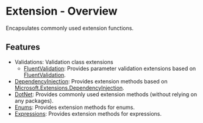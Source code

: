 ﻿# Extension - Overview

Encapsulates commonly used extension functions.

## Features

* Validations: Validation class extensions
  * [FluentValidation](/framework/utils/extensions/fluent-validation): Provides parameter validation extensions based on [FluentValidation](https://www.nuget.org/packages/FluentValidation).
* [DependencyInjection](/framework/utils/extensions/dependency-injection): Provides extension methods based on [Microsoft.Extensions.DependencyInjection](https://www.nuget.org/packages/Microsoft.Extensions.DependencyInjection).
* [DotNet](/framework/utils/extensions/dotnet): Provides commonly used extension methods (without relying on any packages).
* [Enums](/framework/utils/extensions/enums): Provides extension methods for enums.
* [Expressions](/framework/utils/extensions/expression): Provides extension methods for expressions.